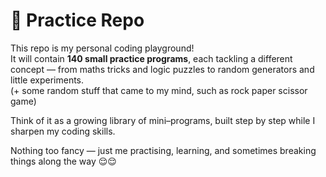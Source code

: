 # 🧠 Practice Repo

This repo is my personal coding playground!  
It will contain **140 small practice programs**, each tackling a different concept — from maths tricks and logic puzzles to random generators and little experiments.  
(+ some random stuff that came to my mind, such as rock paper scissor game)

Think of it as a growing library of mini–programs, built step by step while I sharpen my coding skills.  

Nothing too fancy — just me practising, learning, and sometimes breaking things along the way 😌😌
